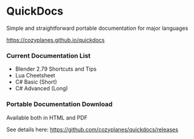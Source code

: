# QuickDocs
Simple and straightforward portable documentation for major languages

https://cozyplanes.github.io/quickdocs

### Current Documentation List

- Blender 2.79 Shortcuts and Tips
- Lua Cheetsheet
- C# Basic (Short)
- C# Advanced (Long)

### Portable Documentation Download
Available both in HTML and PDF

See details here:
https://github.com/cozyplanes/quickdocs/releases

